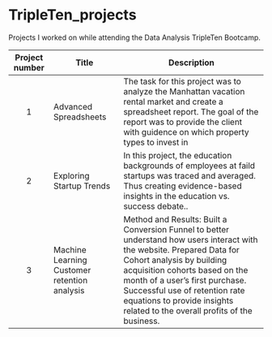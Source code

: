 # TripleTen_projects
Projects I worked on while attending the Data Analysis TripleTen Bootcamp.


| Project number | Title | Description |
| :-----------: | ----------- |----------- |
| 1 | Advanced Spreadsheets | The task for this project was to analyze the Manhattan vacation rental market and create a spreadsheet report. The goal of the report was to provide the client with guidence on which property types to invest in |
| 2 | Exploring Startup Trends | In this project, the education backgrounds of employees at faild startups was traced and averaged. Thus creating evidence-based insights in the education vs. success debate.. |
| 3 | Machine Learning Customer retention analysis | Method and Results: Built a Conversion Funnel to better understand how users interact with the website. Prepared Data for Cohort analysis by building acquisition cohorts based on the month of a user’s first purchase. Successful use of retention rate equations to provide insights related to the overall profits of the business. |
